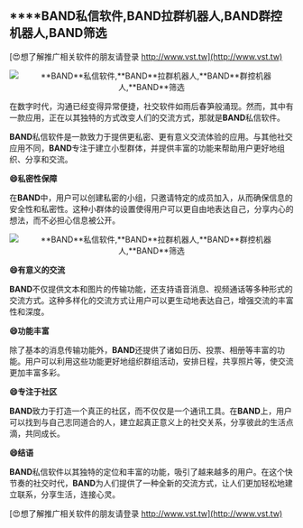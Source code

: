 ## ****BAND**私信软件,**BAND**拉群机器人,**BAND**群控机器人,**BAND**筛选**

[😍想了解推广相关软件的朋友请登录 http://www.vst.tw](http://www.vst.tw)

 <center><img src="https://vst.tw/MP4/tuiguang/png/8.png" alt="**BAND**私信软件,**BAND**拉群机器人,**BAND**群控机器人,**BAND**筛选"></center>

在数字时代，沟通已经变得异常便捷，社交软件如雨后春笋般涌现。然而，其中有一款应用，正在以其独特的方式改变人们的交流方式，那就是**BAND**私信软件。

**BAND**私信软件是一款致力于提供更私密、更有意义交流体验的应用。与其他社交应用不同，**BAND**专注于建立小型群体，并提供丰富的功能来帮助用户更好地组织、分享和交流。

**😄私密性保障**

在**BAND**中，用户可以创建私密的小组，只邀请特定的成员加入，从而确保信息的安全性和私密性。这种小群体的设置使得用户可以更自由地表达自己，分享内心的想法，而不必担心信息被公开。

 <center><img src="https://vst.tw/MP4/tuiguang/png/5.png" alt="**BAND**私信软件,**BAND**拉群机器人,**BAND**群控机器人,**BAND**筛选"></center>

**😄有意义的交流**

**BAND**不仅提供文本和图片的传输功能，还支持语音消息、视频通话等多种形式的交流方式。这种多样化的交流方式让用户可以更生动地表达自己，增强交流的丰富性和深度。

**😄功能丰富**

除了基本的消息传输功能外，**BAND**还提供了诸如日历、投票、相册等丰富的功能。用户可以利用这些功能更好地组织群组活动，安排日程，共享照片等，使交流更加丰富多彩。

**😄专注于社区**

**BAND**致力于打造一个真正的社区，而不仅仅是一个通讯工具。在**BAND**上，用户可以找到与自己志同道合的人，建立起真正意义上的社交关系，分享彼此的生活点滴，共同成长。

**😄结语**

**BAND**私信软件以其独特的定位和丰富的功能，吸引了越来越多的用户。在这个快节奏的社交时代，**BAND**为人们提供了一种全新的交流方式，让人们更加轻松地建立联系，分享生活，连接心灵。

[😍想了解推广相关软件的朋友请登录 http://www.vst.tw](http://www.vst.tw)



